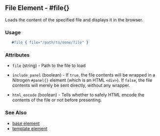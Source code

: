 

## File Element - #file{}

  Loads the content of the specified file and displays it in the browser.

### Usage

```erlang
   #file { file="/path/to/some/file" }

```

### Attributes

* `file` (string) - Path to the file to load

* `include_panel` (boolean) - If `true`, the file contents will be wrapped
   in a Nitrogen `#panel{}` element (which is an HTML `<div>`). If `false`, the
   file contents will merely be sent directly, without any wrapper.

* `html_encode` (boolean) - Tells whether to safely HTML encode the
   contents of the file or not before presenting.


### See Also

* [base element](./element_base.md)
* [template element](./template.md)

